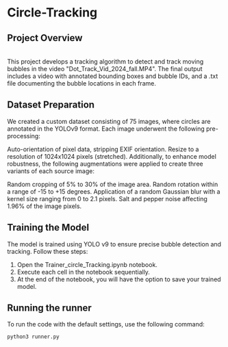 # Circle-Tracking


## Project Overview
<br/>
This project develops a tracking algorithm to detect and track moving bubbles in the video "Dot_Track_Vid_2024_fall.MP4". The final output includes a video with annotated bounding boxes and bubble IDs, and a .txt file documenting the bubble locations in each frame.
<br/>


## Dataset Preparation

We created a custom dataset consisting of 75 images, where circles are annotated in the YOLOv9 format. Each image underwent the following pre-processing:

Auto-orientation of pixel data, stripping EXIF orientation.
Resize to a resolution of 1024x1024 pixels (stretched).
Additionally, to enhance model robustness, the following augmentations were applied to create three variants of each source image:

Random cropping of 5% to 30% of the image area.
Random rotation within a range of -15 to +15 degrees.
Application of a random Gaussian blur with a kernel size ranging from 0 to 2.1 pixels.
Salt and pepper noise affecting 1.96% of the image pixels.




## Training the Model
The model is trained using YOLO v9 to ensure precise bubble detection and tracking. Follow these steps:

1. Open the Trainer_circle_Tracking.ipynb notebook.
2. Execute each cell in the notebook sequentially.
3. At the end of the notebook, you will have the option to save your trained model.


## Running the runner

To run the code with the default settings, use the following command:

```bash
python3 runner.py
```

